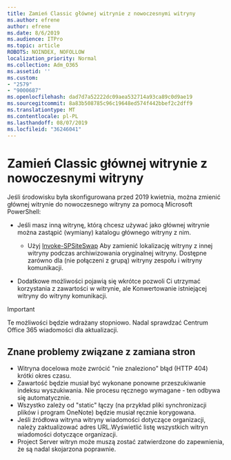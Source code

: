 ```yaml
---
title: Zamień Classic głównej witrynie z nowoczesnymi witryny
ms.author: efrene
author: efrene
ms.date: 8/6/2019
ms.audience: ITPro
ms.topic: article
ROBOTS: NOINDEX, NOFOLLOW
localization_priority: Normal
ms.collection: Adm_O365
ms.assetid: ''
ms.custom:
- "2579"
- "9000687"
ms.openlocfilehash: dad7d7a52222dc09aea532714a93ca89c0d9ae19
ms.sourcegitcommit: 8a83b508785c96c19648ed574f442bbef2c2dff9
ms.translationtype: MT
ms.contentlocale: pl-PL
ms.lasthandoff: 08/07/2019
ms.locfileid: "36246041"
---
```

# <a name="swap-your-classic-root-site-with-a-modern-site"></a>Zamień Classic głównej witrynie z nowoczesnymi witryny

Jeśli środowisku była skonfigurowana przed 2019 kwietnia, można zmienić głównej witrynie do nowoczesnego witryny za pomocą Microsoft PowerShell:

- Jeśli masz inną witrynę, którą chcesz używać jako głównej witrynie można zastąpić (wymiany) katalogu głównego witryny z nim. 
    - Użyj [Invoke-SPSiteSwap](https://docs.microsoft.com/powershell/module/sharepoint-online/invoke-spositeswap?view=sharepoint-ps) Aby zamienić lokalizację witryny z innej witryny podczas archiwizowania oryginalnej witryny. Dostępne zarówno dla (nie połączeni z grupą) witryny zespołu i witryny komunikacji. 

- Dodatkowe możliwości pojawią się wkrótce pozwoli Ci utrzymać korzystania z zawartości w witrynie, ale Konwertowanie istniejącej witryny do witryny komunikacji. 
>[!Important]
>Te możliwości będzie wdrażany stopniowo. Nadal sprawdzać Centrum Office 365 wiadomości dla aktualizacji. 

## <a name="known-issues-with-swapping-sites"></a>Znane problemy związane z zamiana stron

- Witryna docelowa może zwrócić "nie znaleziono" błąd (HTTP 404) krótki okres czasu.
- Zawartość będzie musiał być wykonane ponowne przeszukiwanie indeksu wyszukiwania. Nie procesu ręcznego wymagane - ten odbywa się automatycznie.
- Wszystko zależy od "static" łączy (na przykład pliki synchronizacji plików i program OneNote) będzie musiał ręcznie korygowana.
- Jeśli źródłowa witryna witryny wiadomości dotyczące organizacji, należy zaktualizować adres URL.Wyświetlić listę wszystkich witryn wiadomości dotyczące organizacji.
- Project Server witryn może muszą zostać zatwierdzone do zapewnienia, że są nadal skojarzona poprawnie.





